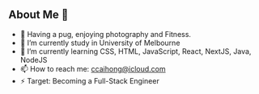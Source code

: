 ## About Me 👋
- 👤 Having a pug, enjoying photography and Fitness.
- 🔭 I’m currently study in University of Melbourne
- 📑 I’m currently learning CSS, HTML, JavaScript, React, NextJS, Java, NodeJS
- 📫 How to reach me: ccaihong@icloud.com
- ⚡ Target: Becoming a Full-Stack Engineer

